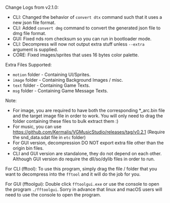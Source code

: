 Change Logs from v2.1.0:
- CLI: Changed the behavior of `convert dtx` command such that it uses a new json file format.
- CLI: Added `convert dmg` command to convert the generated json file to dmg file format.
- GUI: Fixed nds rom checksum so you can run in bootloader mode.
- CLI: Decompress will now not output extra stuff unless `--extra` argument is supplied.
- CORE: Fixed images/sprites that uses 16 bytes color palette.

Extra Files Supported:
- `motion` folder - Containing UI/Sprites.
- `image` folder - Containing Background Images / misc.
- `text` folder - Containing Game Texts.
- `msg` folder - Containing Game Message Texts.

Note:
- For image, you are required to have both the corresponding *_arc.bin file and the target image file in order to work. You will only need to drag the folder containing these files to bulk extract them :)
- For music, you can use https://github.com/Kermalis/VGMusicStudio/releases/tag/v0.2.1 (Require the snd_data.sdat file in `etc` folder)
- For GUI version, decompression DO NOT export extra file other than the origin bin files.
- CLI and GUI version are standalone, they do not depend on each other. Although GUI version do require the dll/so/dylib files in order to run.

For CLI (fftool):
To use this program, simply drag the file / folder that you want to decompress into the `fftool` and it will do the job for you.

For GUI (fftoolgui):
Double click `fftoolgui.exe` or use the console to open the program `./fftoolgui`. Sorry in advance that linux and macOS users will need to use the console to open the program.